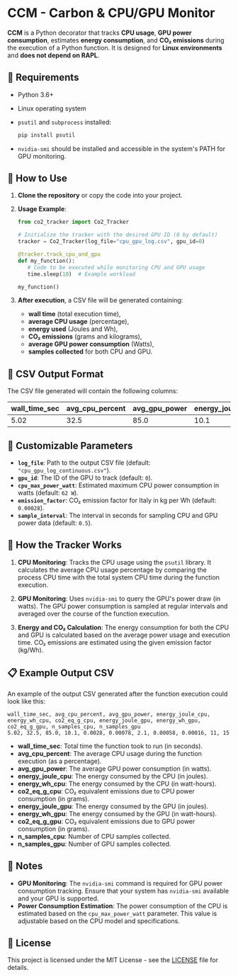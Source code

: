 
# CCM - Carbon & CPU/GPU Monitor

**CCM** is a Python decorator that tracks **CPU usage**, **GPU power consumption**, estimates **energy consumption**, and **CO₂ emissions** during the execution of a Python function. It is designed for **Linux environments** and **does not depend on RAPL**.

## 🔧 Requirements

- Python 3.6+
- Linux operating system
- `psutil` and `subprocess` installed:
  ```bash
  pip install psutil
  ```

- `nvidia-smi` should be installed and accessible in the system's PATH for GPU monitoring.

## 🚀 How to Use

1. **Clone the repository** or copy the code into your project.

2. **Usage Example**:

   ```python
   from co2_tracker import Co2_Tracker

   # Initialize the tracker with the desired GPU ID (0 by default)
   tracker = Co2_Tracker(log_file="cpu_gpu_log.csv", gpu_id=0)

   @tracker.track_cpu_and_gpu
   def my_function():
      # Code to be executed while monitoring CPU and GPU usage
      time.sleep(10)  # Example workload

   my_function()
   ```

3. **After execution**, a CSV file will be generated containing:
   - **wall time** (total execution time),
   - **average CPU usage** (percentage),
   - **energy used** (Joules and Wh),
   - **CO₂ emissions** (grams and kilograms),
   - **average GPU power consumption** (Watts),
   - **samples collected** for both CPU and GPU.

## 📄 CSV Output Format

The CSV file generated will contain the following columns:

| wall_time_sec | avg_cpu_percent | avg_gpu_power | energy_joule_cpu | energy_wh_cpu | co2_eq_g_cpu | energy_joule_gpu | energy_wh_gpu | co2_eq_g_gpu | n_samples_cpu | n_samples_gpu |
|---------------|------------------|---------------|------------------|---------------|--------------|------------------|---------------|--------------|---------------|---------------|
| 5.02          | 32.5             | 85.0          | 10.1             | 0.0028        | 0.00078      | 2.1              | 0.00058       | 0.00016      | 11            | 15            |

## 📎 Customizable Parameters

- **`log_file`**: Path to the output CSV file (default: `"cpu_gpu_log_continuous.csv"`).
- **`gpu_id`**: The ID of the GPU to track (default: `0`).
- **`cpu_max_power_watt`**: Estimated maximum CPU power consumption in watts (default: `62 W`).
- **`emission_factor`**: CO₂ emission factor for Italy in kg per Wh (default: `0.00028`).
- **`sample_interval`**: The interval in seconds for sampling CPU and GPU power data (default: `0.5`).

## 🚀 How the Tracker Works

1. **CPU Monitoring**: Tracks the CPU usage using the `psutil` library. It calculates the average CPU usage percentage by comparing the process CPU time with the total system CPU time during the function execution.

2. **GPU Monitoring**: Uses `nvidia-smi` to query the GPU's power draw (in watts). The GPU power consumption is sampled at regular intervals and averaged over the course of the function execution.

3. **Energy and CO₂ Calculation**: The energy consumption for both the CPU and GPU is calculated based on the average power usage and execution time. CO₂ emissions are estimated using the given emission factor (kg/Wh).

## 📋 Example Output CSV

An example of the output CSV generated after the function execution could look like this:

```
wall_time_sec, avg_cpu_percent, avg_gpu_power, energy_joule_cpu, energy_wh_cpu, co2_eq_g_cpu, energy_joule_gpu, energy_wh_gpu, co2_eq_g_gpu, n_samples_cpu, n_samples_gpu
5.02, 32.5, 85.0, 10.1, 0.0028, 0.00078, 2.1, 0.00058, 0.00016, 11, 15
```

- **wall_time_sec**: Total time the function took to run (in seconds).
- **avg_cpu_percent**: The average CPU usage during the function execution (as a percentage).
- **avg_gpu_power**: The average GPU power consumption (in watts).
- **energy_joule_cpu**: The energy consumed by the CPU (in joules).
- **energy_wh_cpu**: The energy consumed by the CPU (in watt-hours).
- **co2_eq_g_cpu**: CO₂ equivalent emissions due to CPU power consumption (in grams).
- **energy_joule_gpu**: The energy consumed by the GPU (in joules).
- **energy_wh_gpu**: The energy consumed by the GPU (in watt-hours).
- **co2_eq_g_gpu**: CO₂ equivalent emissions due to GPU power consumption (in grams).
- **n_samples_cpu**: Number of CPU samples collected.
- **n_samples_gpu**: Number of GPU samples collected.

## 📌 Notes

- **GPU Monitoring**: The `nvidia-smi` command is required for GPU power consumption tracking. Ensure that your system has `nvidia-smi` available and your GPU is supported.
- **Power Consumption Estimation**: The power consumption of the CPU is estimated based on the `cpu_max_power_watt` parameter. This value is adjustable based on the CPU model and specifications.

## 📄 License

This project is licensed under the MIT License - see the [LICENSE](LICENSE) file for details.

